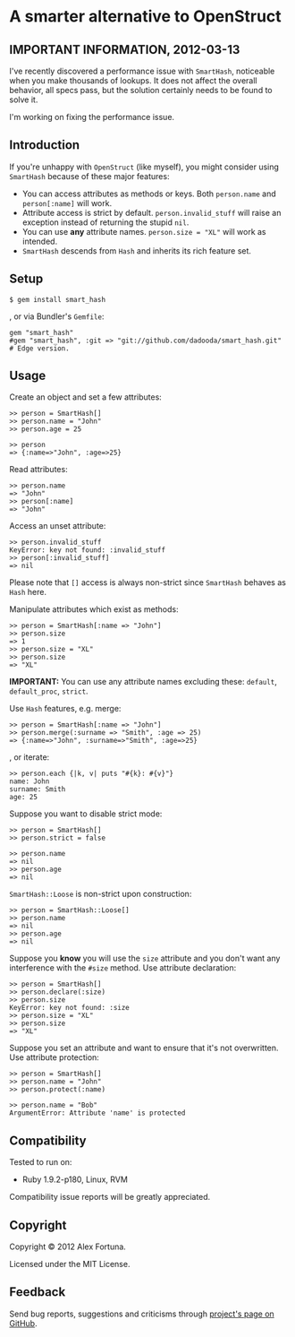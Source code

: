 
A smarter alternative to OpenStruct
===================================

IMPORTANT INFORMATION, 2012-03-13
---------------------------------

I've recently discovered a performance issue with `SmartHash`, noticeable when you make thousands of lookups.
It does not affect the overall behavior, all specs pass, but the solution certainly needs to be found to solve it.

I'm working on fixing the performance issue.


Introduction
------------

If you're unhappy with `OpenStruct` (like myself), you might consider using `SmartHash` because of these major features:

* You can access attributes as methods or keys. Both `person.name` and `person[:name]` will work.
* Attribute access is strict by default. `person.invalid_stuff` will raise an exception instead of returning the stupid `nil`.
* You can use **any** attribute names. `person.size = "XL"` will work as intended.
* `SmartHash` descends from `Hash` and inherits its rich feature set.


Setup
-----

~~~
$ gem install smart_hash
~~~

, or via Bundler's `Gemfile`:

~~~
gem "smart_hash"
#gem "smart_hash", :git => "git://github.com/dadooda/smart_hash.git"     # Edge version.
~~~


Usage
-----

Create an object and set a few attributes:

~~~
>> person = SmartHash[]
>> person.name = "John"
>> person.age = 25

>> person
=> {:name=>"John", :age=>25}
~~~

Read attributes:

~~~
>> person.name
=> "John"
>> person[:name]
=> "John"
~~~

Access an unset attribute:

~~~
>> person.invalid_stuff
KeyError: key not found: :invalid_stuff
>> person[:invalid_stuff]
=> nil
~~~

Please note that `[]` access is always non-strict since `SmartHash` behaves as `Hash` here.

Manipulate attributes which exist as methods:

~~~
>> person = SmartHash[:name => "John"]
>> person.size
=> 1
>> person.size = "XL"
>> person.size
=> "XL"
~~~

**IMPORTANT:** You can use any attribute names excluding these: `default`, `default_proc`, `strict`.

Use `Hash` features, e.g. merge:

~~~
>> person = SmartHash[:name => "John"]
>> person.merge(:surname => "Smith", :age => 25)
=> {:name=>"John", :surname=>"Smith", :age=>25}
~~~

, or iterate:

~~~
>> person.each {|k, v| puts "#{k}: #{v}"}
name: John
surname: Smith
age: 25
~~~

Suppose you want to disable strict mode:

~~~
>> person = SmartHash[]
>> person.strict = false

>> person.name
=> nil
>> person.age
=> nil
~~~

`SmartHash::Loose` is non-strict upon construction:

~~~
>> person = SmartHash::Loose[]
>> person.name
=> nil
>> person.age
=> nil
~~~

Suppose you **know** you will use the `size` attribute and you don't want any interference with the `#size` method. Use attribute declaration:

~~~
>> person = SmartHash[]
>> person.declare(:size)
>> person.size
KeyError: key not found: :size
>> person.size = "XL"
>> person.size
=> "XL"
~~~

Suppose you set an attribute and want to ensure that it's not overwritten. Use attribute protection:

~~~
>> person = SmartHash[]
>> person.name = "John"
>> person.protect(:name)

>> person.name = "Bob"
ArgumentError: Attribute 'name' is protected
~~~


Compatibility
-------------

Tested to run on:

* Ruby 1.9.2-p180, Linux, RVM

Compatibility issue reports will be greatly appreciated.


Copyright
---------

Copyright &copy; 2012 Alex Fortuna.

Licensed under the MIT License.


Feedback
--------

Send bug reports, suggestions and criticisms through [project's page on GitHub](http://github.com/dadooda/smart_hash).
